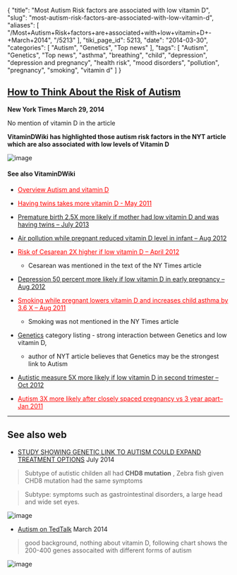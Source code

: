 {
    "title": "Most Autism Risk factors are associated with low vitamin D",
    "slug": "most-autism-risk-factors-are-associated-with-low-vitamin-d",
    "aliases": [
        "/Most+Autism+Risk+factors+are+associated+with+low+vitamin+D+-+March+2014",
        "/5213"
    ],
    "tiki_page_id": 5213,
    "date": "2014-03-30",
    "categories": [
        "Autism",
        "Genetics",
        "Top news"
    ],
    "tags": [
        "Autism",
        "Genetics",
        "Top news",
        "asthma",
        "breathing",
        "child",
        "depression",
        "depression and pregnancy",
        "health risk",
        "mood disorders",
        "pollution",
        "pregnancy",
        "smoking",
        "vitamin d"
    ]
}


## [How to Think About the Risk of Autism](http://www.nytimes.com/2014/03/30/opinion/sunday/how-to-think-about-the-risk-of-autism.html?_r=0)

 **New York Times March 29, 2014** 

No mention of vitamin D in the article

 **VitaminDWiki has highlighted those autism risk factors in the NYT article which are also associated with low levels of Vitamin D** 

<img src="/attachments/d3.mock.jpg" alt="image"> 

#### See also VitaminDWiki

* <a href="/posts/overview-autism-and-vitamin-d" style="color: red; text-decoration: underline;" title="This post/category does not exist yet: Overview Autism and vitamin D">Overview Autism and vitamin D</a>

* <a href="/posts/having-twins-takes-more-vitamin-d" style="color: red; text-decoration: underline;" title="This post/category does not exist yet: Having twins takes more vitamin D - May 2011">Having twins takes more vitamin D - May 2011</a>

* [Premature birth 2.5X more likely if mother had low vitamin D and was having twins – July 2013](/posts/premature-birth-25x-more-likely-if-mother-had-low-vitamin-d-and-was-having-twins)

* [Air pollution while pregnant reduced vitamin D level in infant – Aug 2012](/posts/air-pollution-while-pregnant-reduced-vitamin-d-level-in-infant)

* <a href="/posts/risk-of-cesarean-2x-higher-if-low-vitamin-d" style="color: red; text-decoration: underline;" title="This post/category does not exist yet: Risk of Cesarean 2X higher if low vitamin D – April 2012">Risk of Cesarean 2X higher if low vitamin D – April 2012</a> 

   * Cesarean  was mentioned in the text of the NY Times article

* [Depression 50 percent more likely if low vitamin D in early pregnancy – Aug 2012](/posts/depression-50-percent-more-likely-if-low-vitamin-d-in-early-pregnancy)

* <a href="/posts/smoking-while-pregnant-lowers-vitamin-d-and-increases-child-asthma-by-36-x" style="color: red; text-decoration: underline;" title="This post/category does not exist yet: Smoking while pregnant lowers vitamin D and increases child asthma by 3.6 X – Aug 2011">Smoking while pregnant lowers vitamin D and increases child asthma by 3.6 X – Aug 2011</a> 

   * Smoking was not mentioned in the NY Times article

* [Genetics](/categories/genetics) category listing - strong interaction between Genetics and low vitamin D, 

   * author of NYT article believes that Genetics may be the strongest link to Autism

* [Autistic measure 5X more likely if low vitamin D in second trimester – Oct 2012](/posts/autistic-measure-5x-more-likely-if-low-vitamin-d-in-second-trimester)

* <a href="/posts/autism-3x-more-likely-after-closely-spaced-pregnancy-vs-3-year-apart" style="color: red; text-decoration: underline;" title="This post/category does not exist yet: Autism 3X more likely after closely spaced pregnancy vs 3 year apart– Jan 2011">Autism 3X more likely after closely spaced pregnancy vs 3 year apart– Jan 2011</a>

---

## See also web

* [STUDY SHOWING GENETIC LINK TO AUTISM COULD EXPAND TREATMENT OPTIONS](http://news.therawfoodworld.com/study-showing-genetic-link-autism-expand-treatment-options/) July 2014

> Subtype of autistic childen all  had  **CHD8 mutation** ,  Zebra fish given CHD8 mutation had the same symptoms

> Subtype: symptoms such as gastrointestinal disorders, a large head and wide set eyes.

<img src="https://d378j1rmrlek7x.cloudfront.net/attachments/jpeg/asd-gene.jpg" alt="image">

* [Autism on TedTalk](http://www.ted.com/talks/wendy_chung_autism_what_we_know_and_what_we_don_t_know_yet) March 2014

> good background, nothing about vitamin D, following chart shows the 200-400 genes assocaited with different forms of autism

<img src="https://d378j1rmrlek7x.cloudfront.net/attachments/jpeg/genetic-aspect-of-autism---200-to-400-genes.jpg" alt="image">